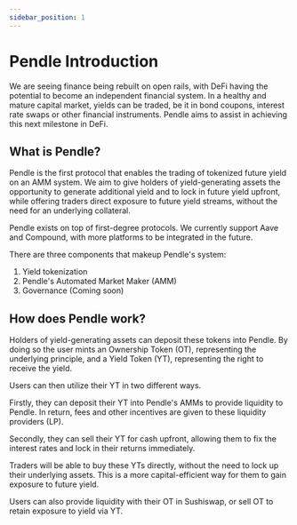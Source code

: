 ```yaml
---
sidebar_position: 1
---
```


# Pendle Introduction

We are seeing finance being rebuilt on open rails, with DeFi having the potential to become an independent financial system. In a healthy and mature capital market, yields can be traded, be it in bond coupons, interest rate swaps or other financial instruments. Pendle aims to assist in achieving this next milestone in DeFi.


## What is Pendle?

Pendle is the first protocol that enables the trading of tokenized future yield on an AMM system. We aim to give holders of yield-generating assets the opportunity to generate additional yield and to lock in future yield upfront, while offering traders direct exposure to future yield streams, without the need for an underlying collateral.

Pendle exists on top of first-degree protocols. We currently support Aave and Compound, with more platforms to be integrated in the future.

There are three components that makeup Pendle's system:

1. Yield tokenization
2. Pendle's Automated Market Maker (AMM)
3. Governance (Coming soon)


## How does Pendle work?

Holders of yield-generating assets can deposit these tokens into Pendle. By doing so the user mints an Ownership Token (OT), representing the underlying principle, and a Yield Token (YT), representing the right to receive the yield. 

Users can then utilize their YT in two different ways.

Firstly, they can deposit their YT into Pendle's AMMs to provide liquidity to Pendle. In return, fees and other incentives are given to these liquidity providers (LP).

Secondly, they can sell their YT for cash upfront, allowing them to fix the interest rates and lock in their returns immediately.

Traders will be able to buy these YTs directly, without the need to lock up their underlying assets. This is a more capital-efficient way for them to gain exposure to future yield.

Users can also provide liquidity with their OT in Sushiswap, or sell OT to retain exposure to yield via YT.
